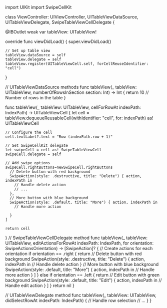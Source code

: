 import UIKit
import SwipeCellKit

class ViewController: UIViewController, UITableViewDataSource, UITableViewDelegate, SwipeTableViewCellDelegate {

  @IBOutlet weak var tableView: UITableView!

  override func viewDidLoad() {
    super.viewDidLoad()
    
    // Set up table view
    tableView.dataSource = self
    tableView.delegate = self
    tableView.register(UITableViewCell.self, forCellReuseIdentifier: "cell")
  }

  // UITableViewDataSource methods
  func tableView(_ tableView: UITableView, numberOfRowsInSection section: Int) -> Int {
    return 10 // Number of rows in the table
  }

  func tableView(_ tableView: UITableView, cellForRowAt indexPath: IndexPath) -> UITableViewCell {
    let cell = tableView.dequeueReusableCell(withIdentifier: "cell", for: indexPath) as! UITableViewCell

    // Configure the cell
    cell.textLabel?.text = "Row (indexPath.row + 1)"

    // Set SwipeCellKit delegate
    let swipeCell = cell as! SwipeTableViewCell
    swipeCell.delegate = self

    // Add swipe options
    swipeCell.rightButtons=newSwipeCell.rightButtons
      // Delete button with red background
      SwipeAction(style: .destructive, title: "Delete") { action, indexPath in
        // Handle delete action
        // ...
      },
      // More button with blue background
      SwipeAction(style: .default, title: "More") { action, indexPath in
        // Handle more action
  
      }
    ]
    
    return cell
  }
  // SwipeTableViewCellDelegate method
  func tableView(_ tableView: UITableView, editActionsForRowAt indexPath: IndexPath, for orientation: SwipeActionsOrientation) -> [SwipeAction]? {
    // Create actions for each orientation
    if orientation == .right {
      return 
        // Delete button with red background
        SwipeAction(style: .destructive, title: "Delete") { action, indexPath in
          // Handle delete action
        }
        // More button with blue background
        SwipeAction(style: .default, title: "More") { action, indexPath in
          // Handle more action
        }
      ]
    } else if orientation == .left {
      return 
        // Edit button with green background
        SwipeAction(style: .default, title: "Edit") { action, indexPath in
          // Handle edit action
        }
      ]
    }
    return nil
  }

  // UITableViewDelegate method
  func tableView(_ tableView: UITableView, didSelectRowAt indexPath: IndexPath) {
    // Handle row selection
    // ...
  }
}
